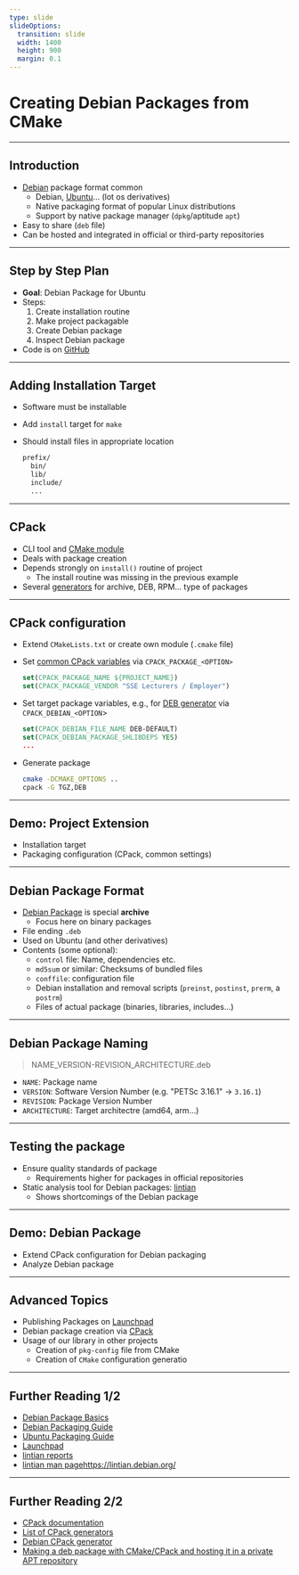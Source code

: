 ```yaml
---
type: slide
slideOptions:
  transition: slide
  width: 1400
  height: 900
  margin: 0.1
---
```


<style>
  .reveal strong {
    font-weight: bold;
    color: orange;
  }
  .reveal p {
    text-align: left;
  }
  .reveal section h1 {
    color: orange;
  }
  .reveal section h2 {
    color: orange;
  }
  .reveal code {
    font-family: 'Source Code Pro';
    color: orange;
  }
</style>

# Creating Debian Packages from CMake

---

## Introduction

- [Debian](https://www.debian.org/) package format common
    - Debian, [Ubuntu](https://ubuntu.com/)... (lot os derivatives)
    - Native packaging format of popular Linux distributions
    - Support by native package manager (`dpkg`/aptitude `apt`)
- Easy to share (`deb` file)
- Can be hosted and integrated in official or third-party repositories

---

## Step by Step Plan

- **Goal**: Debian Package for Ubuntu
- Steps:
    1. Create installation routine
    2. Make project packagable
    3. Create Debian package
    4. Inspect Debian package
- Code is on [GitHub](https://github.com/Simulation-Software-Engineering/HelloWorld)

---

## Adding Installation Target

- Software must be installable
- Add `install` target for `make`
- Should install files in appropriate location

  ```bash
  prefix/
    bin/
    lib/
    include/
    ...
  ```

---

## CPack

- CLI tool and [CMake module](https://cmake.org/cmake/help/latest/module/CPack.html)
- Deals with package creation
- Depends strongly on `install()` routine of project
    - The install routine was missing in the previous example
- Several [generators](https://cmake.org/cmake/help/latest/manual/cpack-generators.7.html) for archive, DEB, RPM... type of packages

---

## CPack configuration

- Extend `CMakeLists.txt`  or create own module (`.cmake` file)
- Set [common CPack variables](https://cmake.org/cmake/help/latest/module/CPack.html#variables-common-to-all-cpack-generators) via `CPACK_PACKAGE_<OPTION>`

  ```cmake
  set(CPACK_PACKAGE_NAME ${PROJECT_NAME})
  set(CPACK_PACKAGE_VENDOR "SSE Lecturers / Employer")
  ```

- Set target package variables, e.g., for [DEB generator](https://cmake.org/cmake/help/latest/cpack_gen/deb.html#cpack_gen:CPack%20DEB%20Generator) via `CPACK_DEBIAN_<OPTION`>

  ```cmake
  set(CPACK_DEBIAN_FILE_NAME DEB-DEFAULT)
  set(CPACK_DEBIAN_PACKAGE_SHLIBDEPS YES)
  ...
  ```

- Generate package

  ```bash
  cmake -DCMAKE_OPTIONS ..
  cpack -G TGZ,DEB
  ```

---

## Demo: Project Extension

- Installation target
- Packaging configuration (CPack, common settings)

---

## Debian Package Format

- [Debian Package](https://www.debian.org/doc/manuals/debian-faq/pkg-basics.en.html) is special **archive**
    - Focus here on binary packages
- File ending `.deb`
- Used on Ubuntu (and other derivatives)
- Contents (some optional):
    - `control` file: Name, dependencies etc.
    - `md5sum` or similar: Checksums of bundled files
    - `conffile`: configuration file
    - Debian installation and removal scripts (`preinst`, `postinst`, `prerm`, a `postrm`)
    - Files of actual package (binaries, libraries, includes...)

---

## Debian Package Naming

> NAME_VERSION-REVISION_ARCHITECTURE.deb

- `NAME`: Package name
- `VERSION`: Software Version Number (e.g. "PETSc 3.16.1" -> `3.16.1`)
- `REVISION`: Package Version Number
- `ARCHITECTURE`: Target architectre (amd64, arm...)

---

## Testing the package

- Ensure quality standards of package
    - Requirements higher for packages in official repositories
- Static analysis tool for Debian packages: [lintian](https://lintian.debian.org/)
    - Shows shortcomings of the Debian package

---

## Demo: Debian Package

- Extend CPack configuration for Debian packaging
- Analyze Debian package

---

## Advanced Topics

- Publishing Packages on [Launchpad](https://launchpad.net/)
- Debian package creation via [CPack](https://cmake.org/cmake/help/latest/cpack_gen/deb.html#cpack_gen:CPack%20DEB%20Generator)
- Usage of our library in other projects
    - Creation of `pkg-config` file from CMake
    - Creation of `CMake` configuration generatio

---

## Further Reading 1/2

- [Debian Package Basics](https://www.debian.org/doc/manuals/debian-faq/pkg-basics.en.html)
- [Debian Packaging Guide](https://wiki.debian.org/Packaging)
- [Ubuntu Packaging Guide](https://packaging.ubuntu.com/html/)
- [Launchpad](https://launchpad.net/)
- [lintian reports](https://lintian.debian.org/)
- [lintian man page](https://lintian.debian.org/)https://lintian.debian.org/


---

## Further Reading 2/2

- [CPack documentation](https://cmake.org/cmake/help/latest/module/CPack.html)
- [List of CPack generators](https://cmake.org/cmake/help/latest/manual/cpack-generators.7.html)
- [Debian CPack generator]([generators](https://cmake.org/cmake/help/latest/cpack_gen/deb.html#cpack_gen:CPack%20DEB%20Generator))
- [Making a deb package with CMake/CPack and hosting it in a private APT repository](https://decovar.dev/blog/2021/09/23/cmake-cpack-package-deb-apt/)